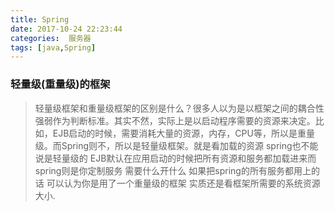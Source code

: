 ```yaml
---
title: Spring
date: 2017-10-24 22:23:44
categories:  服务器
tags: [java,Spring]
---
```

### 轻量级(重量级)的框架 
> 轻量级框架和重量级框架的区别是什么？很多人以为是以框架之间的耦合性强弱作为判断标准。其实不然，实际上是以启动程序需要的资源来决定。比如，EJB启动的时候，需要消耗大量的资源，内存，CPU等，所以是重量级。而Spring则不，所以是轻量级框架。就是看加载的资源 spring也不能说是轻量级的 EJB默认在应用启动的时候把所有资源和服务都加载进来而spring则是你定制服务 需要什么开什么 如果把spring的所有服务都用上的话 可以认为你是用了一个重量级的框架 实质还是看框架所需要的系统资源大小.